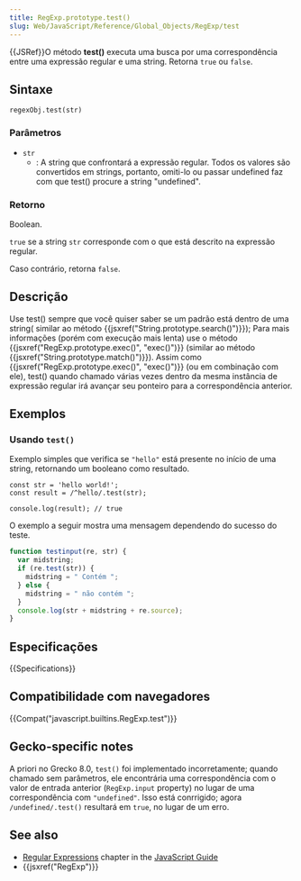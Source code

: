 ```yaml
---
title: RegExp.prototype.test()
slug: Web/JavaScript/Reference/Global_Objects/RegExp/test
---
```


{{JSRef}}O método **test()** executa uma busca por uma correspondência entre uma expressão regular e uma string. Retorna `true` ou `false`.

## Sintaxe

```
regexObj.test(str)
```

### Parâmetros

- `str`
  - : A string que confrontará a expressão regular. Todos os valores são convertidos em strings, portanto, omiti-lo ou passar undefined faz com que test() procure a string "undefined".

### Retorno

Boolean.

`true` se a string `str` corresponde com o que está descrito na expressão regular.

Caso contrário, retorna `false`.

## Descrição

Use test() sempre que você quiser saber se um padrão está dentro de uma string( similar ao método {{jsxref("String.prototype.search()")}}); Para mais informações (porém com execução mais lenta) use o método {{jsxref("RegExp.prototype.exec()", "exec()")}} (similar ao método {{jsxref("String.prototype.match()")}}). Assim como {{jsxref("RegExp.prototype.exec()", "exec()")}} (ou em combinação com ele), test() quando chamado várias vezes dentro da mesma instância de expressão regular irá avançar seu ponteiro para a correspondência anterior.

## Exemplos

### Usando `test()`

Exemplo simples que verifica se `"hello"` está presente no início de uma string, retornando um booleano como resultado.

```
const str = 'hello world!';
const result = /^hello/.test(str);

console.log(result); // true
```

O exemplo a seguir mostra uma mensagem dependendo do sucesso do teste.

```js
function testinput(re, str) {
  var midstring;
  if (re.test(str)) {
    midstring = " Contém ";
  } else {
    midstring = " não contém ";
  }
  console.log(str + midstring + re.source);
}
```

## Especificações

{{Specifications}}

## Compatibilidade com navegadores

{{Compat("javascript.builtins.RegExp.test")}}

## Gecko-specific notes

A priori no Grecko 8.0, `test()` foi implementado incorretamente; quando chamado sem parâmetros, ele encontrária uma correspondência com o valor de entrada anterior (`RegExp.input` property) no lugar de uma correspondência com `"undefined"`. Isso está conrrigido; agora `/undefined/.test()` resultará em `true`, no lugar de um erro.

## See also

- [Regular Expressions](/pt-BR/docs/Web/JavaScript/Guide/Regular_Expressions) chapter in the [JavaScript Guide](/pt-BR/docs/Web/JavaScript/Guide)
- {{jsxref("RegExp")}}
